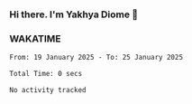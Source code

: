 ### Hi there. I'm Yakhya Diome 👋

### WAKATIME
<!--START_SECTION:waka-->

```txt
From: 19 January 2025 - To: 25 January 2025

Total Time: 0 secs

No activity tracked
```

<!--END_SECTION:waka-->
